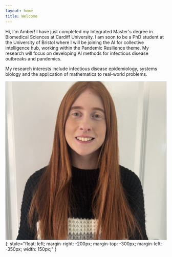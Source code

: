 ```yaml
---
layout: home
title: Welcome
---
```


Hi, I’m Amber! I have just completed my Integrated Master's degree in Biomedical Sciences at Cardiff University. I am soon to be a PhD student at the University 
of Bristol where I will be joining the AI for collective intelligence hub, working within the Pandemic Resilience theme. My research will focus on developing
AI methods for infectious disease outbreaks and pandemics. 

My research interests include infectious disease epidemiology, systems biology and the application of mathematics to real-world problems. 

![Amber](assets/images/Amber.jpeg){: style="float: left; margin-right: -200px; margin-top: -300px; margin-left: -350px; width: 150px;" }



